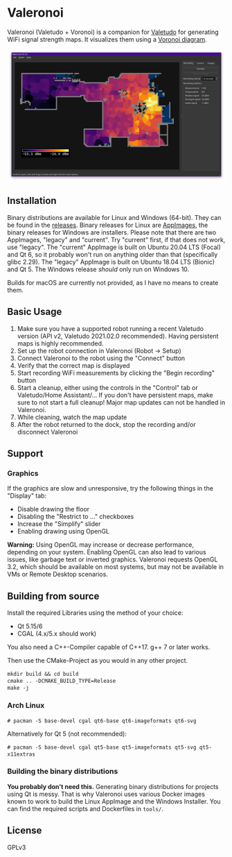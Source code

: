 # Valeronoi

Valeronoi (Valetudo + Voronoi) is a companion for [Valetudo](https://valetudo.cloud) for generating WiFi signal strength maps. It visualizes them using a [Voronoi diagram](https://en.wikipedia.org/wiki/Voronoi_diagram).

![Screenshot](assets/screenshot.png)

## Installation

Binary distributions are available for Linux and Windows (64-bit). They can be found in the [releases](https://github.com/ccoors/Valeronoi/releases). Binary releases for Linux are [AppImages](https://appimage.org/), the binary releases for Windows are installers. Please note that there are two AppImages, "legacy" and "current". Try "current" first, if that does not work, use "legacy". The "current" AppImage is built on Ubuntu 20.04 LTS (Focal) and Qt 6, so it probably won't run on anything older than that (specifically glibc 2.29). The "legacy" AppImage is built on Ubuntu 18.04 LTS (Bionic) and Qt 5. The Windows release _should_ only run on Windows 10.

Builds for macOS are currently not provided, as I have no means to create them.

## Basic Usage

1. Make sure you have a supported robot running a recent Valetudo version (API v2, Valetudo 2021.02.0 recommended). Having persistent maps is highly recommended.
2. Set up the robot connection in Valeronoi (Robot -> Setup)
3. Connect Valeronoi to the robot using the "Connect" button
4. Verify that the correct map is displayed
5. Start recording WiFi measurements by clicking the "Begin recording" button
6. Start a cleanup, either using the controls in the "Control" tab or Valetudo/Home Assistant/... If you don't have persistent maps, make sure to not start a full cleanup! Major map updates can not be handled in Valeronoi.
7. While cleaning, watch the map update
8. After the robot returned to the dock, stop the recording and/or disconnect Valeronoi

## Support

### Graphics

If the graphics are slow and unresponsive, try the following things in the "Display" tab:

- Disable drawing the floor
- Disabling the "Restrict to ..." checkboxes
- Increase the "Simplify" slider
- Enabling drawing using OpenGL

**Warning:** Using OpenGL may increase or decrease performance, depending on your system. Enabling OpenGL can also lead to various issues, like garbage text or inverted graphics. Valeronoi requests OpenGL 3.2, which should be available on most systems, but may not be available in VMs or Remote Desktop scenarios.

## Building from source

Install the required Libraries using the method of your choice:

- Qt 5.15/6
- CGAL (4.x/5.x should work)

You also need a C++-Compiler capable of C++17. g++ 7 or later works.

Then use the CMake-Project as you would in any other project.

```
mkdir build && cd build
cmake .. -DCMAKE_BUILD_TYPE=Release
make -j
```

### Arch Linux

```
# pacman -S base-devel cgal qt6-base qt6-imageformats qt6-svg
```

Alternatively for Qt 5 (not recommended):

```
# pacman -S base-devel cgal qt5-base qt5-imageformats qt5-svg qt5-x11extras
```

### Building the binary distributions

**You probably don't need this.**
Generating binary distributions for projects using Qt is messy. That is why Valeronoi uses various Docker images known to work to build the Linux AppImage and the Windows Installer. You can find the required scripts and Dockerfiles in `tools/`.

## License

GPLv3

